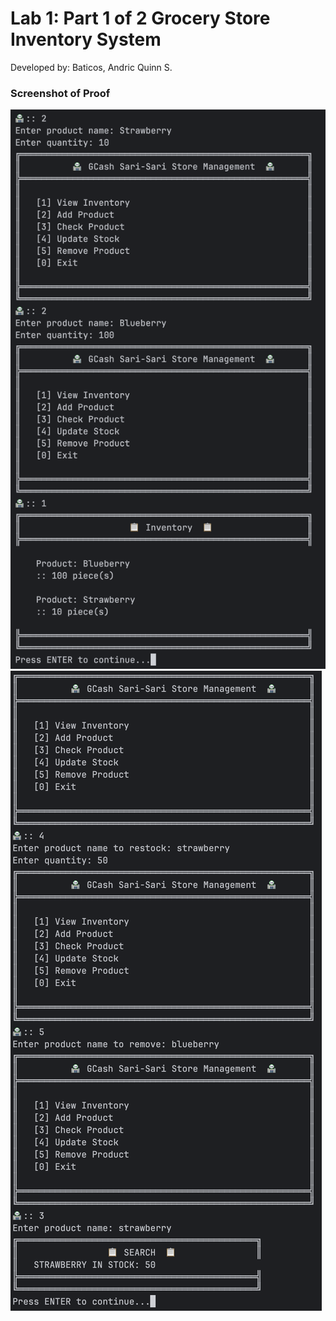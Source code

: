 # Lab 1: Part 1 of 2 Grocery Store Inventory System
Developed by: Baticos, Andric Quinn S.

### Screenshot of Proof
![Screenshot Proof](/proof1.png?raw=true "proof")
![Screenshot Proof](/proof2.png?raw=true "proof")

